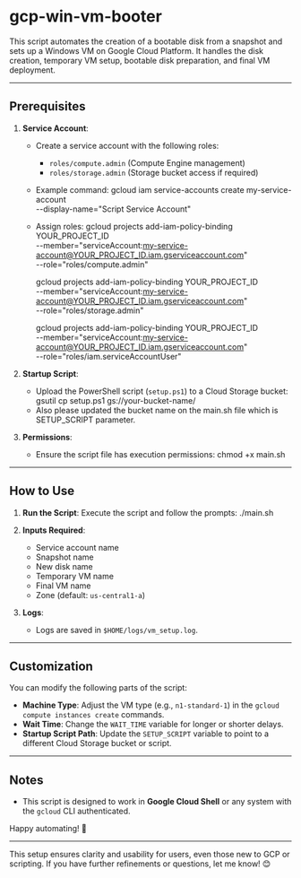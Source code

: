 # gcp-win-vm-booter
This script automates the creation of a bootable disk from a snapshot and sets up a Windows VM on Google Cloud Platform. It handles the disk creation, temporary VM setup, bootable disk preparation, and final VM deployment.

---

## Prerequisites

   
1. **Service Account**:
   - Create a service account with the following roles:
     - `roles/compute.admin` (Compute Engine management)
     - `roles/storage.admin` (Storage bucket access if required)
   - Example command:
     gcloud iam service-accounts create my-service-account \
         --display-name="Script Service Account"

   - Assign roles:
     gcloud projects add-iam-policy-binding YOUR_PROJECT_ID \
         --member="serviceAccount:my-service-account@YOUR_PROJECT_ID.iam.gserviceaccount.com" \
         --role="roles/compute.admin"

     gcloud projects add-iam-policy-binding YOUR_PROJECT_ID \
         --member="serviceAccount:my-service-account@YOUR_PROJECT_ID.iam.gserviceaccount.com" \
         --role="roles/storage.admin"
     
     gcloud projects add-iam-policy-binding YOUR_PROJECT_ID \
         --member="serviceAccount:my-service-account@YOUR_PROJECT_ID.iam.gserviceaccount.com" \
         --role="roles/iam.serviceAccountUser"

2. **Startup Script**:
   - Upload the PowerShell script (`setup.ps1`) to a Cloud Storage bucket:
     gsutil cp setup.ps1 gs://your-bucket-name/ 
   - Also please updated the bucket name on the main.sh file which is SETUP_SCRIPT parameter.


3. **Permissions**:
   - Ensure the script file has execution permissions:
     chmod +x main.sh
---

## How to Use

1. **Run the Script**:
   Execute the script and follow the prompts:
   ./main.sh
   
2. **Inputs Required**:
   - Service account name
   - Snapshot name
   - New disk name
   - Temporary VM name
   - Final VM name
   - Zone (default: `us-central1-a`)

3. **Logs**:
   - Logs are saved in `$HOME/logs/vm_setup.log`.

---

## Customization

You can modify the following parts of the script:
- **Machine Type**: Adjust the VM type (e.g., `n1-standard-1`) in the `gcloud compute instances create` commands.
- **Wait Time**: Change the `WAIT_TIME` variable for longer or shorter delays.
- **Startup Script Path**: Update the `SETUP_SCRIPT` variable to point to a different Cloud Storage bucket or script.

---

## Notes

- This script is designed to work in **Google Cloud Shell** or any system with the `gcloud` CLI authenticated.

Happy automating! 🚀

---

This setup ensures clarity and usability for users, even those new to GCP or scripting. If you have further refinements or questions, let me know! 😊
